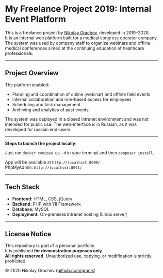 # My Freelance Project 2019: Internal Event Platform

This is a freelance project by [Nikolay Grachev](https://github.com/granik), developed in 2019–2020.  
It is an internal web platform built for a medical congress operator company.  
The system was used by company staff to organize webinars and offline medical conferences aimed at the continuing education of healthcare professionals.

---

## Project Overview

The platform enabled:

- Planning and coordination of online (webinar) and offline field events
- Internal collaboration and role-based access for employees
- Scheduling and task management
- Archiving and analytics of past events

The system was deployed in a closed intranet environment and was not intended for public use.
The web-interface is in Russian, as it was developed for russian end-users.

---
**Steps to launch the project locally:**

Just run `docker compose up -d` in your terminal and then `composer install`.

App will be available at ``http://localhost:8090/``   
PhpMyAdmin: ``http://localhost:8091/``


---

## Tech Stack

- **Frontend:** HTML, CSS, jQuery
- **Backend:** PHP with Yii Framework
- **Database:** MySQL
- **Deployment:** On-premises intranet hosting (Linux server)

---

## License Notice

This repository is part of a personal portfolio.  
It is published **for demonstration purposes only**.  
**All rights reserved.** Unauthorized use, copying, or modification is strictly prohibited.

© 2020 Nikolay Grachev ([github.com/granik](https://github.com/granik))
